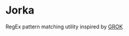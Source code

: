 Jorka
=========

RegEx pattern matching utility inspired by [GROK][1]

 [1]: https://code.google.com/p/semicomplete/wiki/Grok

